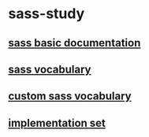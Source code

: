 # sass-study

## [sass basic documentation](https://yuyuanqiu.github.io/Sass-practices/sass-basis-study)

## [sass vocabulary](https://yuyuanqiu.github.io/Sass-practices/vocabulary-sass)

## [custom sass vocabulary](https://yuyuanqiu.github.io/Sass-practices/vocabulary-for-program.html)

## [implementation set](https://www.lanzous.com/b00t4bnqj)